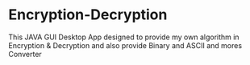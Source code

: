 # Encryption-Decryption
This JAVA GUI Desktop App designed to provide my own algorithm in Encryption &amp; Decryption and also provide Binary and ASCII and mores Converter 

